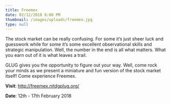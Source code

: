 ```yaml
---
title: Freemex
date: 02/12/2018 8:00 PM
thumbnail: /images/uploads/freemex.jpg
type: null
---
```

The stock market can be really confusing. For some it’s just sheer luck and guesswork while for some it’s some excellent observational skills and strategic manipulation. Well, the number in the end is all what matters. What you earn out of it is what leaves a trail.

GLUG gives you the opportunity to figure out your way. Well, come rock your minds as we present a miniature and fun version of the stock market itself! Come experience Freemex.


**Visit**: http://freemex.nitdgplug.org/

**Date**: 12th - 17th February 2018
